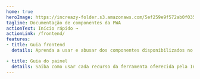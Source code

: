 ```yaml
---
home: true
heroImage: https://increazy-folder.s3.amazonaws.com/5ef259e9f572ab0f035d92a2/logo.png?v=1614775370
tagline: Documentação de componentes da PWA
actionText: Início rápido →
actionLink: /frontend/
features:
- title: Guia frontend
  details: Aprenda a usar e abusar dos componentes disponibilizados no nosso painel

- title: Guia do painel
  details: Saiba como usar cada recurso da ferramenta oferecida pela Increazy
---
```

